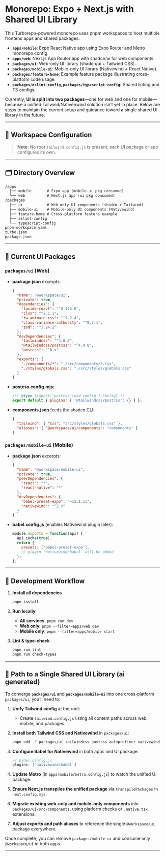 # Monorepo: Expo + Next.js with Shared UI Library

This Turborepo-powered monorepo uses pnpm workspaces to host multiple frontend apps and shared packages:

* **`apps/mobile`**: Expo React Native app using Expo Router and Metro monorepo config.
* **`apps/web`**: Next.js App Router app with shadcn/ui for web components.
* **`packages/ui`**: Web-only UI library (shadcn/ui + Tailwind CSS).
* **`packages/mobile-ui`**: Mobile-only UI library (Nativewind + React Native).
* **`packages/feature-home`**: Example feature package illustrating cross-platform code usage.
* **`packages/eslint-config`, `packages/typescript-config`**: Shared linting and TS configs.

Currently, **UI is split into two packages**—one for web and one for mobile—because a unified Tailwind/Nativenwind solution isn't yet in place. Below are steps to maintain the current setup and guidance toward a single shared UI library in the future.

---

## 📂 Workspace Configuration

> **Note:** No root `tailwind.config.js` is present; each UI package or app configures its own.

---

## 🗂 Directory Overview

```txt
/apps
  ├── mobile       # Expo app (mobile-ui pkg consumed)
  └── web          # Next.js app (ui pkg consumed)
/packages
  ├── ui           # Web-only UI components (shadcn + Tailwind)
  ├── mobile-ui    # Mobile-only UI components (Nativewind)
  ├── feature-home # Cross-platform feature example
  ├── eslint-config
  └── typescript-config
pnpm-workspace.yaml
turbo.json
package.json
```

---

## 🔗 Current UI Packages

### `packages/ui` (Web)

* **package.json** excerpts:

  ```json
  {
    "name": "@workspace/ui",
    "private": true,
    "dependencies": {
      "lucide-react": "^0.475.0",
      "clsx": "^2.1.1",
      "tw-animate-css": "^1.2.4",
      "class-variance-authority": "^0.7.1",
      "zod": "^3.24.2"
    },
    "devDependencies": {
      "tailwindcss": "^4.0.8",
      "@tailwindcss/postcss": "^4.0.8",
      "postcss": "^8.x"
    },
    "exports": {
      "./components/*": "./src/components/*.tsx",
      "./styles/globals.css": "./src/styles/globals.css"
    }
  }
  ```

* **postcss.config.mjs**:

  ```js
  /** @type {import('postcss-load-config').Config} */
  export default { plugins: { '@tailwindcss/postcss': {} } };
  ```

* **components.json** feeds the shadcn CLI:

  ```json
  {
    "tailwind": { "css": "src/styles/globals.css" },
    "aliases": { "@workspace/ui/components": "components" }
  }
  ```

### `packages/mobile-ui` (Mobile)

* **package.json** excerpts:

  ```json
  {
    "name": "@workspace/mobile-ui",
    "private": true,
    "peerDependencies": {
      "react": "*",
      "react-native": "*"
    },
    "devDependencies": {
      "babel-preset-expo": "~13.1.11",
      "nativewind": "^2.x"
    }
  }
  ```

* **babel.config.js** (enables Nativewind plugin later):

  ```js
  module.exports = function(api) {
    api.cache(true);
    return {
      presets: ['babel-preset-expo'],
      // plugin 'nativewind/babel' will be added
    };
  };
  ```

---

## 🚀 Development Workflow

1. **Install all dependencies**

   ```bash
   pnpm install
   ```

2. **Run locally**

   * **All services**: `pnpm run dev`
   * **Web only**: `pnpm --filter=apps/web dev`
   * **Mobile only**: `pnpm --filter=apps/mobile start`

3. **Lint & type-check**

   ```bash
   pnpm run lint
   pnpm run check-types
   ```

---

## 🎯 Path to a Single Shared UI Library (ai generated)

To converge **`packages/ui`** and **`packages/mobile-ui`** into one cross-platform `packages/ui`, you’ll need to:

1. **Unify Tailwind config** at the root:

   * Create `tailwind.config.js` listing all content paths across web, mobile, and packages.
2. **Install both Tailwind CSS and Nativewind** in `packages/ui`:

   ```bash
   pnpm add -F packages/ui tailwindcss postcss autoprefixer nativewind
   ```

3. **Configure Babel for Nativewind** in both apps and UI package:

   ```js
   // babel.config.js
   plugins: ['nativewind/babel']
   ```

4. **Update Metro** (in `apps/mobile/metro.config.js`) to watch the unified UI package.
5. **Ensure Next.js transpiles the unified package** via `transpilePackages` in `next.config.mjs`.
6. **Migrate existing web-only and mobile-only components** into `packages/ui/src/components`, using platform checks or `.native.tsx` extensions.
7. **Adjust exports and path aliases** to reference the single `@workspace/ui` package everywhere.

Once complete, you can remove `packages/mobile-ui` and consume only `@workspace/ui` in both apps.

---
